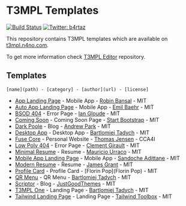 # T3MPL Templates

[![Build Status](https://travis-ci.org/b4rtaz/t3mpl-templates.svg?branch=master)](https://travis-ci.org/b4rtaz/t3mpl-templates) [![Twitter: b4rtaz](https://img.shields.io/twitter/follow/b4rtaz.svg?style=social)](https://twitter.com/b4rtaz)

This repository contains T3MPL templates which are available on [t3mpl.n4no.com](https://t3mpl.n4no.com).

To get more information check [T3MPL Editor](https://github.com/b4rtaz/t3mpl-editor) repository.

## Templates

``[name](path) - [category] - [author](url) - [license]``

* [App Landing Page](/app-landing-page) - Mobile App - [Robin Bansal](https://github.com/robinbansal/App-Landing_Page) - MIT
* [Auto App Landing Page](/auto-app-landing-page) - Mobile App - [Emil Baehr](https://github.com/milbaehr/automatic-app-landing-page) - MIT
* [BSOD 404](/bsod-404) - Error Page - [Ian Gloude](https://codepen.io/igloude/pen/qNNWKr) - MIT
* [Coming Soon](/coming-soon) - Coming Soon Page - [Start Bootstrap](https://github.com/StartBootstrap/startbootstrap-coming-soon) - MIT
* [Dark Poole](/dark-poole) - Blog - [Andrew Park](https://github.com/andrewhwanpark/dark-poole) - MIT
* [Desktop App](/desktop-app) - Desktop App - [Bartlomiej Tadych](https://n4no.com/) - MIT
* [Fuse Core](/fuse-core) - Personal Website - [Thomas Jensen](https://github.com/tsjensen/fuse-core) - CCA4I
* [Low Poly 404](/low-poly-404) - Error Page - [Clement Girault](https://codepen.io/clementGir/pen/PqGyMq) - MIT
* [Minimal Resume](/minimal-resume) - Resume - [Mauricio Urraco](https://github.com/murraco/jekyll-theme-minimal-resume) - MIT
* [Mobile App Landing Page](/mobile-app-landing-page) - Mobile App - [Sandoche Adittane](https://github.com/sandoche/Mobile-app-landingpage-template) - MIT
* [Modern Resume](/modern-resume) - Resume -  [James Grant](https://github.com/sproogen/modern-resume-theme) - MIT
* [Profile Card](/profile-card) - Profile Card - [Florin Pop](Florin Pop) - MIT
* [QR Menu](/qr-menu) - QR Menu - [Bartlomiej Tadych](https://n4no.com/) - MIT
* [Scriptor](/scriptor) - Blog - [JustGoodThemes](https://justgoodthemes.com/) - MIT
* [T3MPL One](/t3mpl-one) - Landing Page - [Bartlomiej Tadych](https://n4no.com/) - MIT
* [Tailwind Landing Page](/tailwind-landing-page) - Landing Page - [Tailwind Toolbox](https://github.com/tailwindtoolbox/Landing-Page) - MIT
